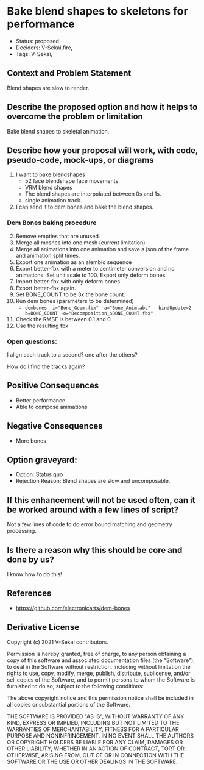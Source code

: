 # Bake blend shapes to skeletons for performance

- Status: proposed <!-- draft | rejected | accepted | deprecated | superseded by -->
- Deciders: V-Sekai,fire,
- Tags: V-Sekai,

## Context and Problem Statement

Blend shapes are slow to render.

## Describe the proposed option and how it helps to overcome the problem or limitation

Bake blend shapes to skeletal animation.

## Describe how your proposal will work, with code, pseudo-code, mock-ups, or diagrams

1. I want to bake blendshapes
   * 52 face blendshape face movements
   * VRM blend shapes
   * The blend shapes are interpolated between 0s and 1s.
   * single animation track.
3. I can send it to dem bones and bake the blend shapes.

### Dem Bones baking procedure

2. Remove empties that are unused.
3. Merge all meshes into one mesh (current limitation)
4. Merge all animations into one animation and save a json of the frame and animation split times.
5. Export one animation as an alembic sequence
6. Export better-fbx with a meter to centimeter conversion and no animations. Set unit scale to 100. Export only deform bones.
7. Import better-fbx with only deform bones.
8. Export better-fbx again.
9. Set BONE_COUNT to be 3x the bone count.
10. Run dem bones (parameters to be determined)
    * `dembones -i="Bone_Geom.fbx" -a="Bone_Anim.abc" --bindUpdate=2 -b=BONE_COUNT -o="Decomposition_$BONE_COUNT.fbx"`
11. Check the RMSE is between 0.1 and 0.
11. Use the resulting fbx

### Open questions:

I align each track to a second? one after the others? 

How do I find the tracks again?

## Positive Consequences <!-- optional -->

- Better performance
- Able to compose animations

## Negative Consequences <!-- optional -->

- More bones

## Option graveyard: <!-- same as above -->

- Option: Status quo
- Rejection Reason: Blend shapes are slow and uncomposable.

## If this enhancement will not be used often, can it be worked around with a few lines of script?

Not a few lines of code to do error bound matching and geometry processing.

## Is there a reason why this should be core and done by us?

I know how to do this! 

## References <!-- optional and numbers of links can vary -->

- https://github.com/electronicarts/dem-bones

## Derivative License

Copyright (c) 2021 V-Sekai contributors.

Permission is hereby granted, free of charge, to any person obtaining a copy
of this software and associated documentation files (the "Software"), to deal
in the Software without restriction, including without limitation the rights
to use, copy, modify, merge, publish, distribute, sublicense, and/or sell
copies of the Software, and to permit persons to whom the Software is
furnished to do so, subject to the following conditions:

The above copyright notice and this permission notice shall be included in all
copies or substantial portions of the Software.

THE SOFTWARE IS PROVIDED "AS IS", WITHOUT WARRANTY OF ANY KIND, EXPRESS OR
IMPLIED, INCLUDING BUT NOT LIMITED TO THE WARRANTIES OF MERCHANTABILITY,
FITNESS FOR A PARTICULAR PURPOSE AND NONINFRINGEMENT. IN NO EVENT SHALL THE
AUTHORS OR COPYRIGHT HOLDERS BE LIABLE FOR ANY CLAIM, DAMAGES OR OTHER
LIABILITY, WHETHER IN AN ACTION OF CONTRACT, TORT OR OTHERWISE, ARISING FROM,
OUT OF OR IN CONNECTION WITH THE SOFTWARE OR THE USE OR OTHER DEALINGS IN THE
SOFTWARE.
